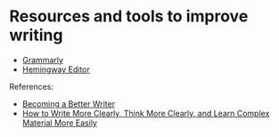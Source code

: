 # Resources and tools to improve writing

- [Grammarly](https://www.grammarly.com/)
- [Hemingway Editor](https://hemingwayapp.com/)

References:

- [Becoming a Better Writer](https://newsletter.pragmaticengineer.com/p/becoming-a-better-writer)
- [How to Write More Clearly, Think More Clearly, and Learn Complex Material More Easily](http://www.covingtoninnovations.com/mc/WriteThinkLearn.pdf)
